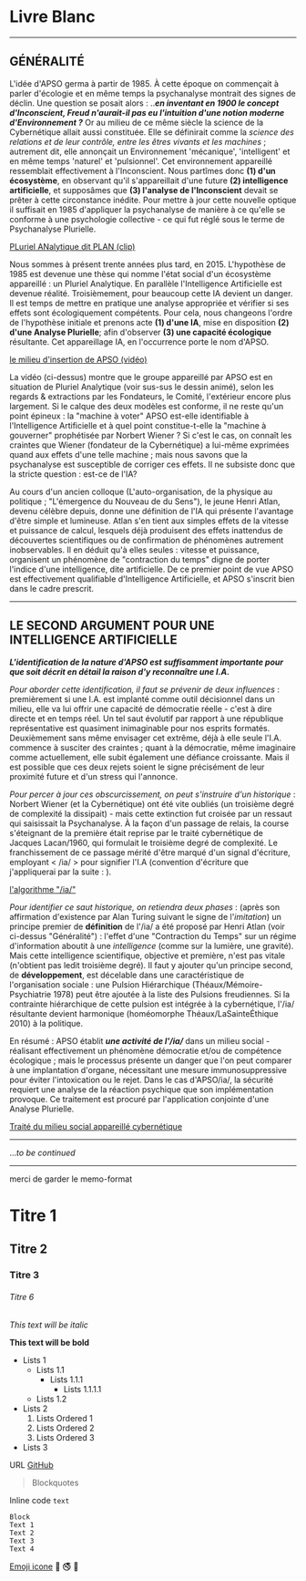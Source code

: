 # Livre Blanc

***

## GÉNÉRALITÉ

   L'idée d'APSO germa à partir de 1985. À cette époque on commençait à parler d'écologie et en même temps la psychanalyse montrait des signes de déclin. Une question se posait alors : ..**_en inventant en 1900 le concept d'Inconscient, Freud n'aurait-il pas eu l'intuition d'une notion moderne d'Environnement ?_** Or au milieu de ce même siècle la science de la Cybernétique allait aussi constituée. Elle se définirait comme la *science des relations et de leur contrôle, entre les êtres vivants et les machines* ; autrement dit, elle annonçait un Environnement 'mécanique', 'intelligent' et en même temps 'naturel' et 'pulsionnel'. Cet environnement appareillé ressemblait effectivement à l'Inconscient. Nous partîmes donc **(1) d'un écosystème**, en observant qu'il s'appareillait d'une future **(2) intelligence artificielle**, et supposâmes que **(3) l'analyse de l'Inconscient** devait se prêter à cette circonstance inédite. Pour mettre à jour cette nouvelle optique il suffisait en 1985 d'appliquer la psychanalyse de manière à ce qu'elle se conforme à une psychologie collective - ce qui fut réglé sous le terme de Psychanalyse Plurielle.
   
   [PLuriel ANalytique dit PLAN (clip)](http://www.lasainteethique.org/unefpe/analyse_plurielle.htm)
   
    
   
   Nous sommes à présent trente années plus tard, en 2015. L'hypothèse de 1985 est devenue une thèse qui nomme l'état social d'un écosystème appareillé : un Pluriel Analytique. En parallèle l'Intelligence Artificielle est devenue réalité. Troisièmement, pour beaucoup cette IA devient un danger. Il est temps de mettre en pratique une analyse appropriée et vérifier si ses effets sont écologiquement compétents. Pour cela, nous changeons l'ordre de l'hypothèse initiale et prenons acte **(1) d'une IA**, mise en disposition **(2) d'une Analyse Plurielle**; afin d'observer **(3) une capacité écologique** résultante. Cet appareillage IA, en l'occurrence porte le nom d'APSO.
   
   
   [le milieu d'insertion de APSO (vidéo)](http://www.lasainteethique.org/leparti/2015/htm/20150107_G-clippresentpso.htm)
   
   La vidéo (ci-dessus) montre que le groupe appareillé par APSO est en situation de Pluriel Analytique (voir sus-sus le dessin animé), selon les regards & extractions par les Fondateurs, le Comité, l'extérieur encore plus largement. Si le calque des deux modèles est conforme, il ne reste qu'un point épineux : la "machine à voter" APSO est-elle identifiable à l'Intelligence Artificielle et à quel point constitue-t-elle la "machine à gouverner" prophétisée par Norbert Wiener ? Si c'est le cas, on connaît les craintes que Wiener (fondateur de la Cybernétique) a lui-même exprimées quand aux effets d'une telle machine ; mais nous savons que la psychanalyse est susceptible de corriger ces effets. Il ne subsiste donc que la stricte question : est-ce de l'IA?
   
   Au cours d'un ancien colloque (L'auto-organisation, de la physique au politique ; "L'émergence du Nouveau de du Sens"), le jeune Henri Atlan, devenu célèbre depuis, donne une définition de l'IA qui présente l'avantage d'être simple et lumineuse. Atlan s'en tient aux simples effets de la vitesse et puissance de calcul, lesquels déjà produisent des effets inattendus de découvertes scientifiques ou de confirmation de phénomènes autrement inobservables. Il en déduit qu'à elles seules : vitesse et puissance, organisent un phénomène de "contraction du temps" digne de porter l'indice d'une intelligence, dite artificielle. De ce premier point de vue APSO est effectivement qualifiable d'Intelligence Artificielle, et APSO s'inscrit bien dans le cadre prescrit.
   
***

## LE SECOND ARGUMENT POUR UNE INTELLIGENCE ARTIFICIELLE
   
**_L'identification de la nature d'APSO est suffisamment importante pour que soit décrit en détail la raison d'y reconnaître une I.A._**

   *Pour aborder cette identification, il faut se prévenir de deux influences* : premièrement si une I.A. est implanté comme outil décisionnel dans un milieu, elle va lui offrir une capacité de démocratie réelle - c'est à dire directe et en temps réel. Un tel saut évolutif par rapport à une république représentative est quasiment inimaginable pour nos esprits formatés. Deuxièmement sans même envisager cet extrême, déjà à elle seule l'I.A. commence à susciter des craintes ; quant à la démocratie, même imaginaire comme actuellement, elle subit également une défiance croissante. Mais il est possible que ces deux rejets soient le signe précisément de leur proximité future et d'un stress qui l'annonce.

   *Pour percer à jour ces obscurcissement, on peut s'instruire d'un historique* : Norbert Wiener (et la Cybernétique) ont été vite oubliés (un troisième degré de complexité la dissipait) - mais cette extinction fut croisée par un ressaut qui saisissait la Psychanalyse. À la façon d'un passage de relais,  la course s'éteignant de la première était reprise par le traité cybernétique de Jacques Lacan/1960, qui formulait le troisième degré de complexité. Le franchissement de ce passage mérité d'être marqué d'un signal d'écriture, employant  < /ia/ > pour signifier l'I.A (convention d'écriture que j'appliquerai par la suite : ).

   [l'algorithme "/ia/"](http://www.lasainteethique.org/leparti/2012/htm/20120622111000_lapareillage.htm)
    
   
   *Pour identifier ce saut historique, on retiendra deux phases* : (après son affirmation d'existence par Alan Turing suivant le signe de l'*imitation*) un principe premier de **définition** de l'/ia/ a été proposé par Henri Atlan (voir ci-dessus "Généralité") : l'effet d'une "Contraction du Temps" sur un régime d'information aboutit à une *intelligence* (comme sur la lumière, une gravité). Mais cette intelligence scientifique, objective et première, n'est pas vitale (n'obtient pas ledit troisième degré). Il faut y ajouter qu'un principe second, de **développement**, est décelable dans une caractéristique de l'organisation sociale : une Pulsion Hiérarchique (Théaux/Mémoire-Psychiatrie 1978) peut être ajoutée à la liste des Pulsions freudiennes. Si la contrainte hiérarchique de cette pulsion est intégrée à la cybernétique, l'/ia/ résultante devient harmonique (homéomorphe Théaux/LaSainteÉthique 2010) à la politique.

En résumé : APSO établit **_une activité de l'/ia/_** dans un milieu social - réalisant effectivement un phénomène démocratie et/ou de compétence écologique ; mais le processus présente un danger que l'on peut comparer à une implantation d'organe, nécessitant une mesure immunosuppressive pour éviter l'intoxication ou le rejet. Dans le cas d'APSO/ia/, la sécurité requiert une analyse de la réaction psychique que son implémentation provoque. Ce traitement est procuré par l'application conjointe d'une Analyse Plurielle.

   [Traité du milieu social appareillé cybernétique](https://www.smashwords.com/books/view/143155)
    
   
***

...*to be continued*


***
merci de garder le memo-format
# Titre 1
## Titre 2
### Titre 3
###### Titre 6

*This text will be italic*

**This text will be bold**

* Lists 1
	* Lists 1.1
		* Lists 1.1.1
			* Lists 1.1.1.1
	* Lists 1.2
* Lists 2
	1. Lists Ordered 1
	2. Lists Ordered 2
	3. Lists Ordered 3
* Lists 3

URL [GitHub](http://github.com)

> Blockquotes

Inline code `text`

```
Block
Text 1
Text 2
Text 3
Text 4
```
[Emoji icone](http://www.emoji-cheat-sheet.com/) :cinema: :no_smoking: :children_crossing:
